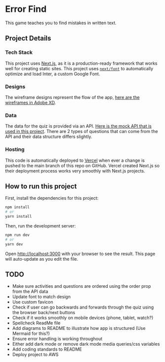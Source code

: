 # Error Find
This game teaches you to find mistakes in written text.

## Project Details

### Tech Stack
This project uses [Next.js](https://nextjs.org/), as it is a production-ready framework that works well for creating static sites. This project uses [`next/font`](https://nextjs.org/docs/basic-features/font-optimization) to automatically optimize and load Inter, a custom Google Font.

### Designs
The wireframe designs represent the flow of the app, [here are the wireframes in Adobe XD](https://xd.adobe.com/view/36feaa87-e6e3-4cc4-4acc-91842640b5b1-40cf/screen/16c083b5-d6a7-4a5d-9ace-b8e20aa84a27).

### Data
The data for the quiz is provided via an API. [Here is the mock API that is used in this project](https://s3.eu-west-2.amazonaws.com/interview.mock.data/payload.json). There are 2 types of questions that can come from the API and their data structure differs slightly.

### Hosting
This code is automatically deployed to [Vercel](https://error-find.vercel.app/) when ever a change is pushed to the main branch of this repo on GitHub. Vercel created Next.js so their deployment process works very smoothly with Next.js projects.

## How to run this project
First, install the dependencies for this project:
```bash
npm install
# or
yarn install
```

Then, run the development server:
```bash
npm run dev
# or
yarn dev
```

Open [http://localhost:3000](http://localhost:3000) with your browser to see the result. This page will auto-update as you edit the file.


## TODO
- Make sure activities and questions are ordered using the order prop from the API data
- Update font to match design
- Use custom favicon
- Check if user can go backwards and forwards through the quiz using the browser back/next buttons
- Check if it works smoothly on mobile devices (phone, tablet, watch?)
- Spellcheck ReadMe file
- Add diagrams to README to illustrate how app is structured (Use Mermaid for this?)
- Ensure error handling is working throughout
- Either add dark mode or remove dark mode media queries/css variables
- Add coding standards to README
- Deploy project to AWS